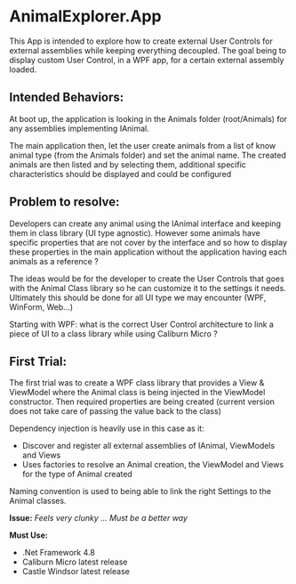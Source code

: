 # AnimalExplorer.App

This App is intended to explore how to create external User Controls for external assemblies while keeping everything decoupled.
The goal being to display custom User Control, in a WPF app, for a certain external assembly loaded.


## Intended Behaviors:

At boot up, the application is looking in the Animals folder (root/Animals) for any assemblies implementing IAnimal.

The main application then,  let the user create animals from a list of know animal type (from the Animals folder) and set the animal name.
The created animals are then listed and by selecting them, additional specific characteristics should be displayed and could be configured


## Problem to resolve: 

Developers can create any animal using the IAnimal interface and keeping them in class library (UI type agnostic).
However some animals have specific properties that are not cover by the interface and so how to display these properties in the main application without the application having each animals as a reference ?

The ideas would be for the developer to create the User Controls that goes with the Animal Class library so he can customize it to the settings it needs. Ultimately this should be done for all UI type we may encounter (WPF, WinForm, Web...)

Starting with WPF: what is the correct User Control architecture to link a piece of UI to a class library while using Caliburn Micro ? 


## First Trial:
The first trial was to create a WPF class library that provides a View & ViewModel where the Animal class is being injected in the ViewModel constructor. Then required properties are being created (current version does not take care of passing the value back to the class)

Dependency injection is heavily use in this case as it:

 - Discover and register all external assemblies of IAnimal, ViewModels and Views
 - Uses factories to resolve an Animal creation, the ViewModel and Views for the type of Animal created
 
 Naming convention is used to being able to link the right Settings to the Animal classes. 

**Issue:** *Feels very clunky ... Must be a better way*


**Must Use:** 
 - .Net Framework 4.8
 -  Caliburn Micro latest release
 -  Castle Windsor latest release
